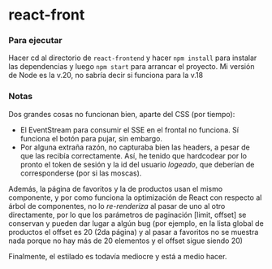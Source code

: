 # react-front

### Para ejecutar

Hacer cd al directorio de `react-frontend` y hacer `npm install` para instalar las dependencias y luego `npm start` para arrancar el proyecto.
Mi versión de Node es la v.20, no sabría decir si funciona para la v.18

### Notas

Dos grandes cosas no funcionan bien, aparte del CSS (por tiempo):

+ El EventStream para consumir el SSE en el frontal no funciona. Sí funciona el botón para pujar, sin embargo.
+ Por alguna extraña razón, no capturaba bien las headers, a pesar de que las recibía correctamente. Así, he tenido que hardcodear por lo pronto el token de sesión y la id del usuario *logeado*, que deberían de corresponderse (por si las moscas).
  

Además, la página de favoritos y la de productos usan el mismo componente, y por como funciona la optimización de React con respecto 
al árbol de componentes, no lo *re-renderiza* al pasar de uno al otro directamente, por lo que los parámetros de paginación [limit, offset] 
se conservan y pueden dar lugar a algún bug (por ejemplo, en la lista global de productos el offset es 20 (2da página) y al pasar a favoritos
no se muestra nada porque no hay más de 20 elementos y el offset sigue siendo 20)

Finalmente, el estilado es todavía mediocre y está a medio hacer.
